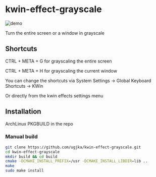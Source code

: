 # kwin-effect-grayscale

![demo](https://raw.githubusercontent.com/ugjka/kwin-effect-grayscale/master/demo/demo.png "demo")

Turn the entire screen or a window in grayscale

## Shortcuts

CTRL + META + G for grayscaling the entire screen

CTRL + META + H for grayscaling the current window

You can change the shortcuts via System Settings -> Global Keyboard Shortcuts -> KWin

Or directly from the kwin effects settings menu

## Installation

ArchLinux PKGBUILD in the repo

### Manual build

```bash
git clone https://github.com/ugjka/kwin-effect-grayscale.git
cd kwin-effect-grayscale
mkdir build && cd build
cmake -DCMAKE_INSTALL_PREFIX=/usr -DCMAKE_INSTALL_LIBDIR=lib ..
make
sudo make install
```
